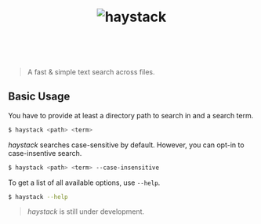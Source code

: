 <h1 align="center">
	<br>
	<img src="https://sternentstehung.de/haystack-dark-readme.png" alt="haystack">
	<br>
	<br>
	<br>
</h1>

> A fast & simple text search across files.

## Basic Usage

You have to provide at least a directory path to search in and a search term.

```sh
$ haystack <path> <term>
```

_haystack_ searches case-sensitive by default. However, you can opt-in to case-insentive search.

```sh
$ haystack <path> <term> --case-insensitive
```
To get a list of all available options, use `--help`.

```sh
$ haystack --help
```

> _haystack_ is still under development.
